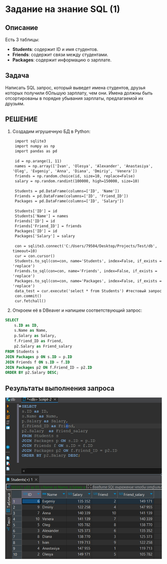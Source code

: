 # Задание на знание SQL (1)

## Описание

Есть 3 таблицы:
- **Students**: содержит ID и имя студентов.
- **Friends**: содержит связи между студентами.
- **Packages**: содержит информацию о зарплате.

## Задача


Написать SQL запрос, который выведет имена студентов, друзья которых получили бОльшую зарплату, чем они. Имена должны быть отсортированы в порядке убывания зарплаты, предлагаемой их друзьям.

## РЕШЕНИЕ

1. Создадим игрушечную БД в Python:

   ```python.
    import sqlite3
    import numpy as np
    import pandas as pd

    id = np.arange(1, 11)
    names = np.array(['Ivan', 'Olesya', 'Alexander', 'Anastasiya', 'Oleg', 'Evgeniy', 'Anna', 'Diana', 'Dmiriy', 'Venera'])
    friends = np.random.choice(id, size=10, replace=False)
    salary = np.random.randint(100000, high=150000, size=10)

    Students = pd.DataFrame(columns=['ID', 'Name'])
    Friends = pd.DataFrame(columns=['ID', 'Friend_ID'])
    Packages = pd.DataFrame(columns=['ID', 'Salary'])

    Students['ID'] = id
    Students['Name'] = names
    Friends['ID'] = id
    Friends['Friend_ID'] = friends
    Packages['ID'] = id
    Packages['Salary'] = salary

    con = sqlite3.connect('C:/Users/79504/Desktop/Projects/Test/db', timeout=10) 
    cur = con.cursor()
    Students.to_sql(con=con, name='Students', index=False, if_exists = 'replace')
    Friends.to_sql(con=con, name='Friends', index=False, if_exists = 'replace')
    Packages.to_sql(con=con, name='Packages', index=False, if_exists = 'replace')
    data_test = cur.execute('select * from Students') #тестовый запрос
    con.commit() 
    cur.fetchall()  
2. Откроем её в DBeaver и напишем соответствующий запрос:

```sql
SELECT 
    s.ID as ID,
    s.Name as Name,
    p.Salary as Salary,
    f.Friend_ID as Friend,
    p2.Salary as Friend_salary
FROM Students s 
JOIN Packages p ON s.ID = p.ID
JOIN Friends f ON s.ID = f.ID
JOIN Packages p2 ON f.Friend_ID = p2.ID
ORDER BY p2.Salary DESC;
```
## Результаты выполнения запроса

![Результат](Result.png)
